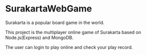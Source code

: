 # SurakartaWebGame
Surakarta is a popular board game in the world.

This project is the multiplayer online game of Surakarta based on Node.js(Express) and MongoDB.

The user can login to play online and check your play record.
